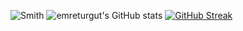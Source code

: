 ![Smith](https://media.tenor.com/tIxfgtpOtM0AAAAC/evil-laugh-the-matrix.gif)
![emreturgut's GitHub stats](https://github-readme-stats.vercel.app/api?username=emreturgut&show_icons=true&theme=radical&count_private=true)
[![GitHub Streak](https://github-readme-streak-stats.herokuapp.com?user=emreturgut&theme=radical)](https://git.io/streak-stats)
